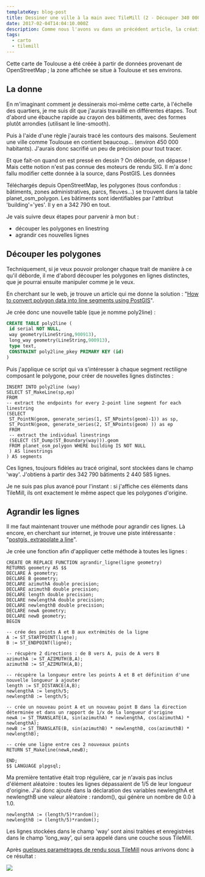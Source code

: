 ```yaml
---
templateKey: blog-post
title: Dessiner une ville à la main avec TileMill (2 - Découper 340 000 polygones)
date: 2017-02-04T14:04:10.000Z
description: Comme nous l'avons vu dans un précédent article, la création d'une carte urbaine reproduisant un style crayonné repose sur la superposition de plusieurs effets - code sous TileMill, textures sous Gimp... Nous allons nous intéresser aujourd'hui à une intervention plus en amont - le découpage des polygones de bâtiments directement dans la base de données PostGIS.
tags:
  - carto
  - tilemill
---
```


Cette carte de Toulouse a été créée à partir de données provenant de OpenStreetMap ; la zone affichée se situe à Toulouse et ses environs.

## La donne

En m'imaginant comment je dessinerais moi-même cette carte, à l'échelle des quartiers, je me suis dit que j'aurais travaillé en différentes étapes. Tout d'abord une ébauche rapide au crayon des bâtiments, avec des formes plutôt arrondies (utilisant le line-smooth).

Puis à l'aide d'une règle j'aurais tracé les contours des maisons. Seulement une ville comme Toulouse en contient beaucoup... (environ 450 000 habitants). J'aurais donc sacrifié un peu de précision pour tout tracer.

Et que fait-on quand on est pressé en dessin ? On déborde, on dépasse ! Mais cette notion n'est pas connue des moteurs de rendu SIG. Il m'a donc fallu modifier cette donnée à la source, dans PostGIS.
Les données

Téléchargés depuis OpenStreetMap, les polygones (tous confondus : bâtiments, zones administratives, parcs, fleuves...) se trouvent dans la table planet_osm_polygon. Les bâtiments sont identifiables par l'attribut 'building'='yes'. Il y en a 342 790 en tout.

Je vais suivre deux étapes pour parvenir à mon but :

  - découper les polygones en linestring
  - agrandir ces nouvelles lignes

## Découper les polygones

Techniquement, si je veux pouvoir prolonger chaque trait de manière à ce qu'il déborde, il me d'abord découper les polygones en lignes distinctes, que je pourrai ensuite manipuler comme je le veux.

En cherchant sur le web, je trouve un article qui me donne la solution : "[How to convert polygon data into line segments using PostGIS](https://stackoverflow.com/questions/7595635/how-to-convert-polygon-data-into-line-segments-using-postgis)".

Je crée donc une nouvelle table (que je nomme poly2line) :

```sql
CREATE TABLE poly2line (
 id serial NOT NULL,
 way geometry(LineString,900913),
 long_way geometry(LineString,900913),
 type text,
 CONSTRAINT poly2line_pkey PRIMARY KEY (id)
)
```

Puis j'applique ce script qui va s'intéresser à chaque segment rectiligne composant le polygone, pour créer de nouvelles lignes distinctes :

```
INSERT INTO poly2line (way)
SELECT ST_MakeLine(sp,ep)
FROM
-- extract the endpoints for every 2-point line segment for each linestring
(SELECT
 ST_PointN(geom, generate_series(1, ST_NPoints(geom)-1)) as sp,
 ST_PointN(geom, generate_series(2, ST_NPoints(geom) )) as ep
 FROM
 -- extract the individual linestrings
 (SELECT (ST_Dump(ST_Boundary(way))).geom
 FROM planet_osm_polygon WHERE building IS NOT NULL
 ) AS linestrings
) AS segments
```

Ces lignes, toujours fidèles au tracé original, sont stockées dans le champ 'way'. J'obtiens à partir des 342 790 bâtiments 2 440 585 lignes.

Je ne suis pas plus avancé pour l'instant : si j'affiche ces éléments dans TileMill, ils ont exactement le même aspect que les polygones d'origine.

## Agrandir les lignes 

Il me faut maintenant trouver une méthode pour agrandir ces lignes. Là encore, en cherchant sur internet, je trouve une piste intéressante : "[postgis, extrapolate a line](https://gis.stackexchange.com/questions/33055/extrapolating-a-line-in-postgis)".

Je crée une fonction afin d'appliquer cette méthode à toutes les lignes :

```
CREATE OR REPLACE FUNCTION agrandir_ligne(ligne geometry)
RETURNS geometry AS $$
DECLARE A geometry;
DECLARE B geometry;
DECLARE azimuthA double precision;
DECLARE azimuthB double precision;
DECLARE length double precision;
DECLARE newlengthA double precision;
DECLARE newlengthB double precision;
DECLARE newA geometry;
DECLARE newB geometry;
BEGIN

-- crée des points A et B aux extrémités de la ligne
A := ST_STARTPOINT(ligne);
B := ST_ENDPOINT(ligne);

-- récupère 2 directions : de B vers A, puis de A vers B
azimuthA := ST_AZIMUTH(B,A);
azimuthB := ST_AZIMUTH(A,B);

-- récupère la longueur entre les points A et B et définition d'une nouvelle longueur à ajouter
length := ST_DISTANCE(A,B);
newlengthA := length/5;
newlengthB := length/5;

-- crée un nouveau point A et un nouveau point B dans la direction déterminée et dans un rapport de 1/x de la longueur d'origine
newA := ST_TRANSLATE(A, sin(azimuthA) * newlengthA, cos(azimuthA) * newlengthA);
newB := ST_TRANSLATE(B, sin(azimuthB) * newlengthB, cos(azimuthB) * newlengthB);

-- crée une ligne entre ces 2 nouveaux points
RETURN ST_Makeline(newA,newB);

END;
$$ LANGUAGE plpgsql;
```

Ma première tentative était trop régulière, car je n'avais pas inclus d'élément aléatoire : toutes les lignes dépassaient de 1/5 de leur longueur d'origine. J'ai donc ajouté dans la déclaration des variables newlengthA et newlengthB une valeur aléatoire : random(), qui génère un nombre de 0.0 à 1.0.

```
newlengthA := (length/5)*random();
newlengthB := (length/5)*random();
```

Les lignes stockées dans le champ 'way' sont ainsi traitées et enregistrées dans le champ 'long_way', qui sera appelé dans une couche sous TileMill.

Après [quelques paramétrages de rendu sous TileMill](https://datatheca.com/blog/generation-procedurale-de-tuiles-1) nous arrivons donc à ce résultat :

![](https://makina-corpus.com/blog/metier/images/dessin-toulouse-decoupage-des-batiments)

